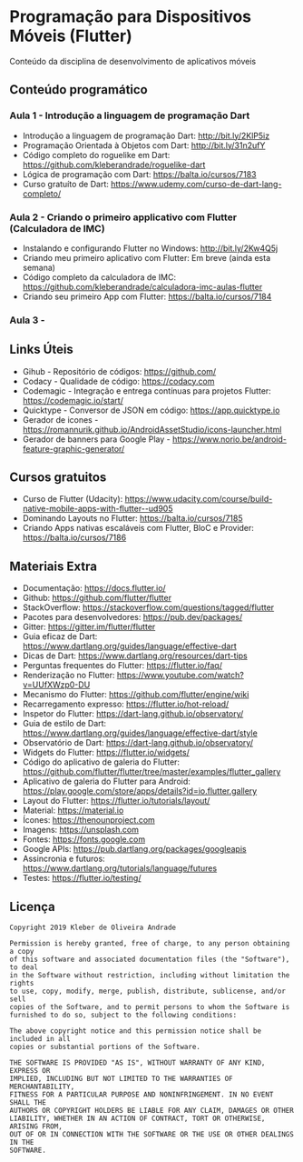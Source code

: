 # Programação para Dispositivos Móveis (Flutter)

Conteúdo da disciplina de desenvolvimento de aplicativos móveis

## Conteúdo programático

### Aula 1 - Introdução a linguagem de programação Dart

* Introdução a linguagem de programação Dart: http://bit.ly/2KlP5iz
* Programação Orientada à Objetos com Dart: http://bit.ly/31n2ufY
* Código completo do roguelike em Dart: https://github.com/kleberandrade/roguelike-dart
* Lógica de programação com Dart: https://balta.io/cursos/7183
* Curso gratuíto de Dart: https://www.udemy.com/curso-de-dart-lang-completo/

### Aula 2 - Criando o primeiro applicativo com Flutter (Calculadora de IMC)

* Instalando e configurando Flutter no Windows: http://bit.ly/2Kw4Q5j
* Criando meu primeiro aplicativo com Flutter: Em breve (ainda esta semana)
* Código completo da calculadora de IMC: https://github.com/kleberandrade/calculadora-imc-aulas-flutter
* Criando seu primeiro App com Flutter: https://balta.io/cursos/7184

### Aula 3 - 

## Links Úteis

* Gihub - Repositório de códigos: https://github.com/
* Codacy - Qualidade de código: https://codacy.com
* Codemagic - Integração e entrega contínuas para projetos Flutter: https://codemagic.io/start/
* Quicktype - Conversor de JSON em código: https://app.quicktype.io
* Gerador de icones - https://romannurik.github.io/AndroidAssetStudio/icons-launcher.html
* Gerador de banners para Google Play - https://www.norio.be/android-feature-graphic-generator/

## Cursos gratuitos

* Curso de Flutter (Udacity): https://www.udacity.com/course/build-native-mobile-apps-with-flutter--ud905
* Dominando Layouts no Flutter: https://balta.io/cursos/7185
* Criando Apps nativas escaláveis com Flutter, BloC e Provider: https://balta.io/cursos/7186

## Materiais Extra

* Documentação: https://docs.flutter.io/
* Github: https://github.com/flutter/flutter
* StackOverflow: https://stackoverflow.com/questions/tagged/flutter
* Pacotes para desenvolvedores: https://pub.dev/packages/
* Gitter: https://gitter.im/flutter/flutter
* Guia eficaz de Dart: https://www.dartlang.org/guides/language/effective-dart
* Dicas de Dart: https://www.dartlang.org/resources/dart-tips
* Perguntas frequentes do Flutter: https://flutter.io/faq/
* Renderização no Flutter: https://www.youtube.com/watch?v=UUfXWzp0-DU
* Mecanismo do Flutter: https://github.com/flutter/engine/wiki
* Recarregamento expresso: https://flutter.io/hot-reload/
* Inspetor do Flutter: https://dart-lang.github.io/observatory/
* Guia de estilo de Dart: https://www.dartlang.org/guides/language/effective-dart/style
* Observatório de Dart: https://dart-lang.github.io/observatory/
* Widgets do Flutter: https://flutter.io/widgets/
* Código do aplicativo de galeria do Flutter: https://github.com/flutter/flutter/tree/master/examples/flutter_gallery
* Aplicativo de galeria do Flutter para Android: https://play.google.com/store/apps/details?id=io.flutter.gallery
* Layout do Flutter: https://flutter.io/tutorials/layout/
* Material: https://material.io
* Ícones: https://thenounproject.com
* Imagens: https://unsplash.com
* Fontes: https://fonts.google.com
* Google APIs: https://pub.dartlang.org/packages/googleapis
* Assincronia e futuros: https://www.dartlang.org/tutorials/language/futures
* Testes: https://flutter.io/testing/

## Licença

    Copyright 2019 Kleber de Oliveira Andrade
    
    Permission is hereby granted, free of charge, to any person obtaining a copy
    of this software and associated documentation files (the "Software"), to deal
    in the Software without restriction, including without limitation the rights
    to use, copy, modify, merge, publish, distribute, sublicense, and/or sell
    copies of the Software, and to permit persons to whom the Software is
    furnished to do so, subject to the following conditions:
    
    The above copyright notice and this permission notice shall be included in all
    copies or substantial portions of the Software.
    
    THE SOFTWARE IS PROVIDED "AS IS", WITHOUT WARRANTY OF ANY KIND, EXPRESS OR
    IMPLIED, INCLUDING BUT NOT LIMITED TO THE WARRANTIES OF MERCHANTABILITY,
    FITNESS FOR A PARTICULAR PURPOSE AND NONINFRINGEMENT. IN NO EVENT SHALL THE
    AUTHORS OR COPYRIGHT HOLDERS BE LIABLE FOR ANY CLAIM, DAMAGES OR OTHER
    LIABILITY, WHETHER IN AN ACTION OF CONTRACT, TORT OR OTHERWISE, ARISING FROM,
    OUT OF OR IN CONNECTION WITH THE SOFTWARE OR THE USE OR OTHER DEALINGS IN THE
    SOFTWARE.
